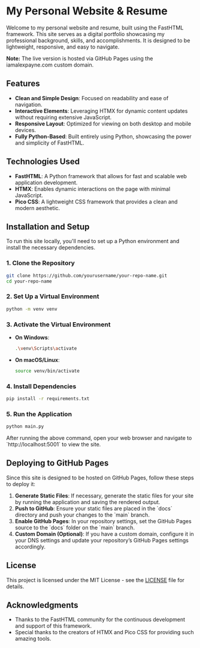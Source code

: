 
# My Personal Website & Resume

Welcome to my personal website and resume, built using the FastHTML framework. This site serves as a digital portfolio showcasing my professional background, skills, and accomplishments. It is designed to be lightweight, responsive, and easy to navigate.

**Note:** The live version is hosted via GitHub Pages using the iamalexpayne.com custom domain. 

## Features

- **Clean and Simple Design**: Focused on readability and ease of navigation.
- **Interactive Elements**: Leveraging HTMX for dynamic content updates without requiring extensive JavaScript.
- **Responsive Layout**: Optimized for viewing on both desktop and mobile devices.
- **Fully Python-Based**: Built entirely using Python, showcasing the power and simplicity of FastHTML.

## Technologies Used

- **FastHTML**: A Python framework that allows for fast and scalable web application development.
- **HTMX**: Enables dynamic interactions on the page with minimal JavaScript.
- **Pico CSS**: A lightweight CSS framework that provides a clean and modern aesthetic.

## Installation and Setup

To run this site locally, you'll need to set up a Python environment and install the necessary dependencies.

### 1. Clone the Repository

```bash
git clone https://github.com/yourusername/your-repo-name.git
cd your-repo-name
```

### 2. Set Up a Virtual Environment

```bash
python -m venv venv
```

### 3. Activate the Virtual Environment

- **On Windows**:
  ```bash
  .\venv\Scripts\activate
  ```
- **On macOS/Linux**:
  ```bash
  source venv/bin/activate
  ```

### 4. Install Dependencies

```bash
pip install -r requirements.txt
```

### 5. Run the Application

```bash
python main.py
```

After running the above command, open your web browser and navigate to \`http://localhost:5001\` to view the site.

## Deploying to GitHub Pages

Since this site is designed to be hosted on GitHub Pages, follow these steps to deploy it:

1. **Generate Static Files**: If necessary, generate the static files for your site by running the application and saving the rendered output.
2. **Push to GitHub**: Ensure your static files are placed in the \`docs\` directory and push your changes to the \`main\` branch.
3. **Enable GitHub Pages**: In your repository settings, set the GitHub Pages source to the \`docs\` folder on the \`main\` branch.
4. **Custom Domain (Optional)**: If you have a custom domain, configure it in your DNS settings and update your repository’s GitHub Pages settings accordingly.

## License

This project is licensed under the MIT License - see the [LICENSE](LICENSE) file for details.

## Acknowledgments

- Thanks to the FastHTML community for the continuous development and support of this framework.
- Special thanks to the creators of HTMX and Pico CSS for providing such amazing tools.
